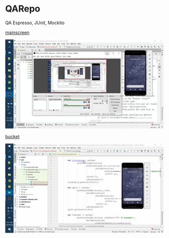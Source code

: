 # QARepo
QA Espresso, JUnit, Mockito

[mainscreen](https://github.com/eclorelavie/QARepo/tree/master/Espresso/mainscreen)

![](DisplayHomeScreenItemsTest.kt.gif)

[bucket](https://github.com/eclorelavie/QARepo/tree/master/Espresso/bucket)

![](C597051CorrectDisplayGoodsBasket.gif)
